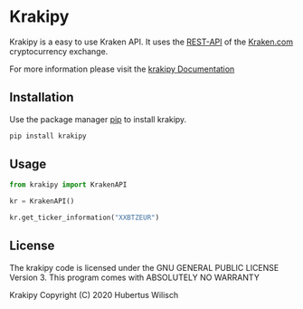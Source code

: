 # Krakipy
Krakipy is a easy to use Kraken API.
It uses the [REST-API](https://www.kraken.com/features/api) of the [Kraken.com](https://www.kraken.com) cryptocurrency exchange.

For more information please visit the [krakipy Documentation](https://krakipy.readthedocs.io/en/latest/)

## Installation

Use the package manager [pip](https://pip.pypa.io/en/stable/) to install krakipy.

```bash
pip install krakipy
```

## Usage

```python
from krakipy import KrakenAPI

kr = KrakenAPI()

kr.get_ticker_information("XXBTZEUR")
```

## License

The krakipy code is licensed under the GNU GENERAL PUBLIC LICENSE Version 3.
This program comes with ABSOLUTELY NO WARRANTY

Krakipy  Copyright (C) 2020  Hubertus Wilisch